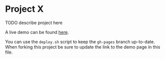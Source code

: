 # Project X

TODO describe project here

A live demo can be found [here](http://nyu-cs6313-projects.github.io/sp2015-group1/viz.html).

You can use the `deploy.sh` script to keep the `gh-pages` branch up-to-date.
When forking this project be sure to update the link to the demo page in this file.
